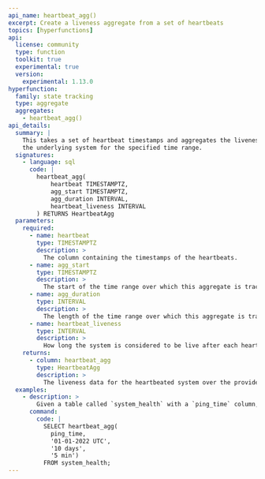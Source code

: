 ```yaml
---
api_name: heartbeat_agg()
excerpt: Create a liveness aggregate from a set of heartbeats
topics: [hyperfunctions]
api:
  license: community
  type: function
  toolkit: true
  experimental: true
  version:
    experimental: 1.13.0
hyperfunction:
  family: state tracking
  type: aggregate
  aggregates:
    - heartbeat_agg()
api_details:
  summary: |
    This takes a set of heartbeat timestamps and aggregates the liveness state of
    the underlying system for the specified time range.
  signatures:
    - language: sql
      code: |
        heartbeat_agg(
            heartbeat TIMESTAMPTZ,
            agg_start TIMESTAMPTZ,
            agg_duration INTERVAL,
            heartbeat_liveness INTERVAL
        ) RETURNS HeartbeatAgg
  parameters:
    required:
      - name: heartbeat
        type: TIMESTAMPTZ
        description: >
          The column containing the timestamps of the heartbeats.
      - name: agg_start
        type: TIMESTAMPTZ
        description: >
          The start of the time range over which this aggregate is tracking liveness.
      - name: agg_duration
        type: INTERVAL
        description: >
          The length of the time range over which this aggregate is tracking liveness. Any point in this range that doesn't closely follow a heartbeat is considered to be dead.
      - name: heartbeat_liveness
        type: INTERVAL
        description: >
          How long the system is considered to be live after each heartbeat.
    returns:
      - column: heartbeat_agg
        type: HeartbeatAgg
        description: >
          The liveness data for the heartbeated system over the provided interval.
  examples:
    - description: >
        Given a table called `system_health` with a `ping_time` column, construct an aggregate of system liveness for 10 days starting from Jan 1, 2022.  This assumes a system is unhealthy if it hasn't been heard from in a 5 minute window.
      command:
        code: |
          SELECT heartbeat_agg(
            ping_time,
            '01-01-2022 UTC',
            '10 days',
            '5 min')
          FROM system_health;
---
```


